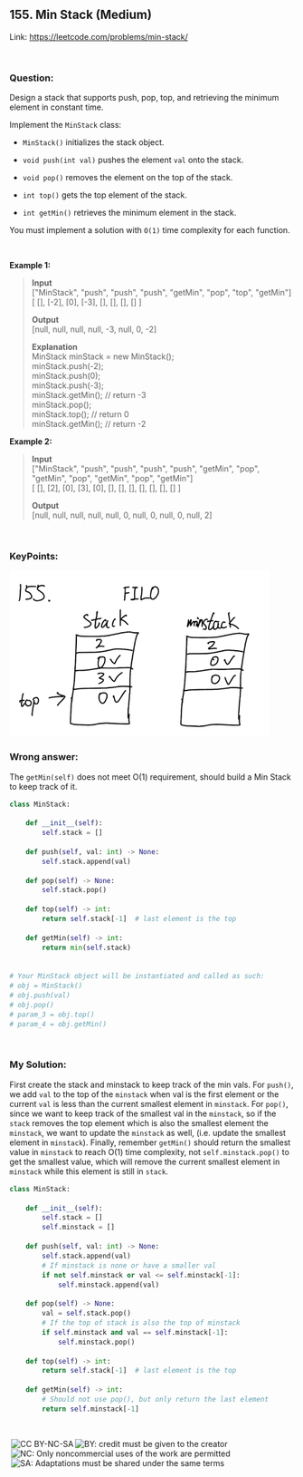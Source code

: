 ## 155. Min Stack (Medium)

Link: https://leetcode.com/problems/min-stack/

<br>

### Question:
Design a stack that supports push, pop, top, and retrieving the minimum element in constant time.

Implement the `MinStack` class:

- `MinStack()` initializes the stack object.

- `void push(int val)` pushes the element `val` onto the stack.

- `void pop()` removes the element on the top of the stack.

- `int top()` gets the top element of the stack.

- `int getMin()` retrieves the minimum element in the stack.

You must implement a solution with `O(1)` time complexity for each function.

<br>

**Example 1:**
> **Input** <br>
> ["MinStack", "push", "push", "push", "getMin", "pop", "top", "getMin"] <br>
> [ [], [-2], [0], [-3], [], [], [], [] ]
> 
> **Output** <br>
> [null, null, null, null, -3, null, 0, -2]
> 
> **Explanation** <br>
> MinStack minStack = new MinStack(); <br>
> minStack.push(-2); <br>
> minStack.push(0); <br>
> minStack.push(-3); <br>
> minStack.getMin(); // return -3 <br>
> minStack.pop(); <br>
> minStack.top();    // return 0 <br>
> minStack.getMin(); // return -2 <br>

**Example 2:**
> **Input** <br>
> ["MinStack", "push", "push", "push", "push", "getMin", "pop", "getMin", "pop", "getMin", "pop", "getMin"] <br>
> [ [], [2], [0], [3], [0], [], [], [], [], [], [], [] ]
> 
> **Output** <br>
> [null, null, null, null, null, 0, null, 0, null, 0, null, 2]

<br>

### KeyPoints: 
<img src="../images/155_1.png" alt="drawing" width="460"/>

<br>

### Wrong answer:
The `getMin(self)` does not meet O(1) requirement, should build a Min Stack to keep track of it.
```python
class MinStack:

    def __init__(self):
        self.stack = []

    def push(self, val: int) -> None:
        self.stack.append(val)

    def pop(self) -> None:
        self.stack.pop()

    def top(self) -> int:
        return self.stack[-1]  # last element is the top

    def getMin(self) -> int:
        return min(self.stack)


# Your MinStack object will be instantiated and called as such:
# obj = MinStack()
# obj.push(val)
# obj.pop()
# param_3 = obj.top()
# param_4 = obj.getMin()
```

<br>

### My Solution:
First create the stack and minstack to keep track of the min vals. For `push()`, we add `val` to the top of the `minstack` when val is the first element or the current `val` is less than the current smallest element in `minstack`. For `pop()`, since we want to keep track of the smallest val in the `minstack`, so if the `stack` removes the top element which is also the smallest element the `minstack`, we want to update the `minstack` as well, (i.e. update the smallest element in `minstack`). Finally, remember `getMin()` should return the smallest value in `minstack` to reach O(1) time complexity, not `self.minstack.pop()` to get the smallest value, which will remove the current smallest element in `minstack` while this element is still in `stack`.
```python
class MinStack:

    def __init__(self):
        self.stack = []
        self.minstack = []

    def push(self, val: int) -> None:
        self.stack.append(val)
        # If minstack is none or have a smaller val
        if not self.minstack or val <= self.minstack[-1]:
            self.minstack.append(val)

    def pop(self) -> None:
        val = self.stack.pop()
        # If the top of stack is also the top of minstack
        if self.minstack and val == self.minstack[-1]:
            self.minstack.pop()

    def top(self) -> int:
        return self.stack[-1]  # last element is the top

    def getMin(self) -> int:
        # Should not use pop(), but only return the last element
        return self.minstack[-1]
```

<br>

<img style="height:22px!important;margin-left:3px;vertical-align:text-bottom;" src="https://mirrors.creativecommons.org/presskit/icons/cc.svg?ref=chooser-v1" alt="CC BY-NC-SA" title="CC BY-NC-SA"><img style="height:22px!important;margin-left:3px;vertical-align:text-bottom;" src="https://mirrors.creativecommons.org/presskit/icons/by.svg?ref=chooser-v1" alt="BY: credit must be given to the creator" title="BY: credit must be given to the creator"><img style="height:22px!important;margin-left:3px;vertical-align:text-bottom;" src="https://mirrors.creativecommons.org/presskit/icons/nc.svg?ref=chooser-v1" alt="NC: Only noncommercial uses of the work are permitted" title="NC: Only noncommercial uses of the work are permitted"><img style="height:22px!important;margin-left:3px;vertical-align:text-bottom;" src="https://mirrors.creativecommons.org/presskit/icons/sa.svg?ref=chooser-v1" alt="SA: Adaptations must be shared under the same terms" title="SA: Adaptations must be shared under the same terms">